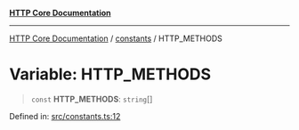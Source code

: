 [**HTTP Core Documentation**](../../README.md)

***

[HTTP Core Documentation](../../README.md) / [constants](../README.md) / HTTP\_METHODS

# Variable: HTTP\_METHODS

> `const` **HTTP\_METHODS**: `string`[]

Defined in: [src/constants.ts:12](https://github.com/stonemjs/http-core/blob/0d24f1311c8ffc69c0f21ab48badb00539c57ea4/src/constants.ts#L12)
